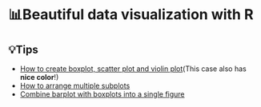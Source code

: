 # 📊Beautiful data visualization with R

## 💡Tips
 - [How to create boxplot, scatter plot and violin plot](https://zhuanlan.zhihu.com/p/509849822)(This case also has **nice color**!)
 - [How to arrange multiple subplots](https://www.cnblogs.com/ml-JoJo/p/16630087.html)
 - [Combine barplot with boxplots into a single figure](https://stackoverflow.com/questions/39331177/combine-barplot-with-boxplots-into-a-single-figure)

